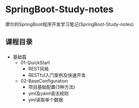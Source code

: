 # SpringBoot-Study-notes
摩尔的SpringBoot程序开发学习笔记(SpringBoot-Study-notes)

## 课程目录
###
- 基础篇
  - 01-QuickStart
    - REST风格
    - RESTful入门案例及快速开发
  - 02-BaseConflguration
    - 项目基础配置(3种方法)
    - yml及yaml语法规则
    - yml读取单个数据